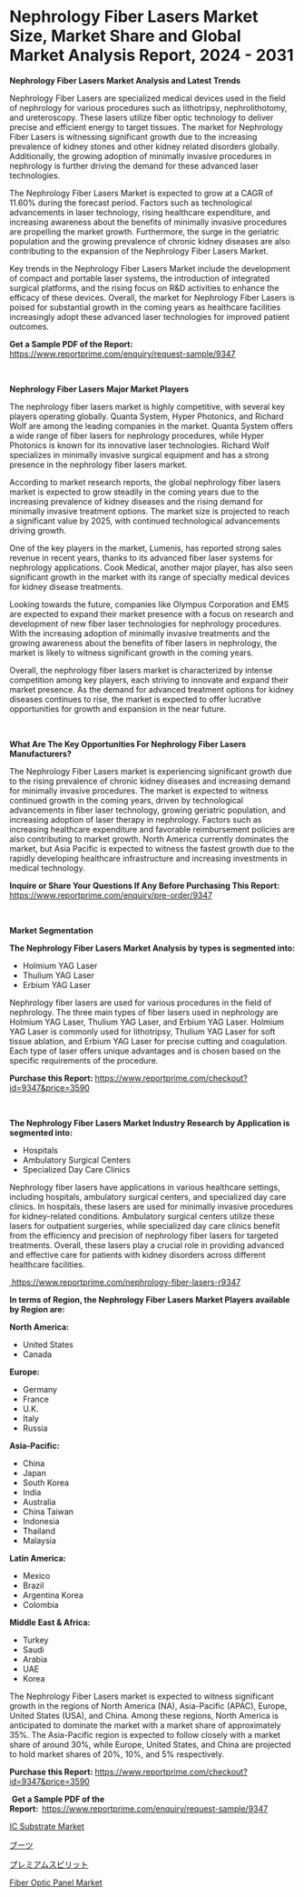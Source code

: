 <p><h1>Nephrology Fiber Lasers Market Size, Market Share and Global Market Analysis Report, 2024 - 2031</h1></p><p><strong>Nephrology Fiber Lasers Market Analysis and Latest Trends</strong></p>
<p><p>Nephrology Fiber Lasers are specialized medical devices used in the field of nephrology for various procedures such as lithotripsy, nephrolithotomy, and ureteroscopy. These lasers utilize fiber optic technology to deliver precise and efficient energy to target tissues. The market for Nephrology Fiber Lasers is witnessing significant growth due to the increasing prevalence of kidney stones and other kidney related disorders globally. Additionally, the growing adoption of minimally invasive procedures in nephrology is further driving the demand for these advanced laser technologies.</p><p>The Nephrology Fiber Lasers Market is expected to grow at a CAGR of 11.60% during the forecast period. Factors such as technological advancements in laser technology, rising healthcare expenditure, and increasing awareness about the benefits of minimally invasive procedures are propelling the market growth. Furthermore, the surge in the geriatric population and the growing prevalence of chronic kidney diseases are also contributing to the expansion of the Nephrology Fiber Lasers Market.</p><p>Key trends in the Nephrology Fiber Lasers Market include the development of compact and portable laser systems, the introduction of integrated surgical platforms, and the rising focus on R&D activities to enhance the efficacy of these devices. Overall, the market for Nephrology Fiber Lasers is poised for substantial growth in the coming years as healthcare facilities increasingly adopt these advanced laser technologies for improved patient outcomes.</p></p>
<p><strong>Get a Sample PDF of the Report:&nbsp;</strong> <a href="https://www.reportprime.com/enquiry/request-sample/9347">https://www.reportprime.com/enquiry/request-sample/9347</a></p>
<p>&nbsp;</p>
<p><strong>Nephrology Fiber Lasers Major Market Players</strong></p>
<p><p>The nephrology fiber lasers market is highly competitive, with several key players operating globally. Quanta System, Hyper Photonics, and Richard Wolf are among the leading companies in the market. Quanta System offers a wide range of fiber lasers for nephrology procedures, while Hyper Photonics is known for its innovative laser technologies. Richard Wolf specializes in minimally invasive surgical equipment and has a strong presence in the nephrology fiber lasers market.</p><p>According to market research reports, the global nephrology fiber lasers market is expected to grow steadily in the coming years due to the increasing prevalence of kidney diseases and the rising demand for minimally invasive treatment options. The market size is projected to reach a significant value by 2025, with continued technological advancements driving growth.</p><p>One of the key players in the market, Lumenis, has reported strong sales revenue in recent years, thanks to its advanced fiber laser systems for nephrology applications. Cook Medical, another major player, has also seen significant growth in the market with its range of specialty medical devices for kidney disease treatments.</p><p>Looking towards the future, companies like Olympus Corporation and EMS are expected to expand their market presence with a focus on research and development of new fiber laser technologies for nephrology procedures. With the increasing adoption of minimally invasive treatments and the growing awareness about the benefits of fiber lasers in nephrology, the market is likely to witness significant growth in the coming years.</p><p>Overall, the nephrology fiber lasers market is characterized by intense competition among key players, each striving to innovate and expand their market presence. As the demand for advanced treatment options for kidney diseases continues to rise, the market is expected to offer lucrative opportunities for growth and expansion in the near future.</p></p>
<p>&nbsp;</p>
<p><strong>What Are The Key Opportunities For Nephrology Fiber Lasers Manufacturers?</strong></p>
<p><p>The Nephrology Fiber Lasers market is experiencing significant growth due to the rising prevalence of chronic kidney diseases and increasing demand for minimally invasive procedures. The market is expected to witness continued growth in the coming years, driven by technological advancements in fiber laser technology, growing geriatric population, and increasing adoption of laser therapy in nephrology. Factors such as increasing healthcare expenditure and favorable reimbursement policies are also contributing to market growth. North America currently dominates the market, but Asia Pacific is expected to witness the fastest growth due to the rapidly developing healthcare infrastructure and increasing investments in medical technology.</p></p>
<p><strong>Inquire or Share Your Questions If Any Before Purchasing This Report:</strong> <a href="https://www.reportprime.com/enquiry/pre-order/9347">https://www.reportprime.com/enquiry/pre-order/9347</a></p>
<p>&nbsp;</p>
<p><strong>Market Segmentation</strong></p>
<p><strong>The Nephrology Fiber Lasers Market Analysis by types is segmented into:</strong></p>
<p><ul><li>Holmium YAG Laser</li><li>Thulium YAG Laser</li><li>Erbium YAG Laser</li></ul></p>
<p><p>Nephrology fiber lasers are used for various procedures in the field of nephrology. The three main types of fiber lasers used in nephrology are Holmium YAG Laser, Thulium YAG Laser, and Erbium YAG Laser. Holmium YAG Laser is commonly used for lithotripsy, Thulium YAG Laser for soft tissue ablation, and Erbium YAG Laser for precise cutting and coagulation. Each type of laser offers unique advantages and is chosen based on the specific requirements of the procedure.</p></p>
<p><strong>Purchase this Report:&nbsp;</strong><a href="https://www.reportprime.com/checkout?id=9347&price=3590">https://www.reportprime.com/checkout?id=9347&price=3590</a></p>
<p>&nbsp;</p>
<p><strong>The Nephrology Fiber Lasers Market Industry Research by Application is segmented into:</strong></p>
<p><ul><li>Hospitals</li><li>Ambulatory Surgical Centers</li><li>Specialized Day Care Clinics</li></ul></p>
<p><p>Nephrology fiber lasers have applications in various healthcare settings, including hospitals, ambulatory surgical centers, and specialized day care clinics. In hospitals, these lasers are used for minimally invasive procedures for kidney-related conditions. Ambulatory surgical centers utilize these lasers for outpatient surgeries, while specialized day care clinics benefit from the efficiency and precision of nephrology fiber lasers for targeted treatments. Overall, these lasers play a crucial role in providing advanced and effective care for patients with kidney disorders across different healthcare facilities.</p></p>
<p><a href="https://www.reportprime.com/nephrology-fiber-lasers-r9347">&nbsp;https://www.reportprime.com/nephrology-fiber-lasers-r9347</a></p>
<p><strong>In terms of Region, the Nephrology Fiber Lasers Market Players available by Region are:</strong></p>
<p>
    <p> <strong> North America: </strong>
        <ul>
            <li>United States</li>
            <li>Canada</li>
        </ul>
        </p> 
    <p> <strong> Europe: </strong>
        <ul>
            <li>Germany</li>
            <li>France</li>
            <li>U.K.</li>
            <li>Italy</li>
            <li>Russia</li>
        </ul>
        </p> 
    <p> <strong> Asia-Pacific: </strong>
        <ul>
            <li>China</li>
            <li>Japan</li>
            <li>South Korea</li>
            <li>India</li>
            <li>Australia</li>
            <li>China Taiwan</li>
            <li>Indonesia</li>
            <li>Thailand</li>
            <li>Malaysia</li>
        </ul>
        </p> 
    <p> <strong> Latin America: </strong>
        <ul>
            <li>Mexico</li>
            <li>Brazil</li>
            <li>Argentina Korea</li>
            <li>Colombia</li>
        </ul>
        </p> 
    <p> <strong> Middle East & Africa: </strong>
        <ul>
            <li>Turkey</li>
            <li>Saudi</li>
            <li>Arabia</li>
            <li>UAE</li>
            <li>Korea</li>
        </ul>
    </p>
    </p>
<p><p>The Nephrology Fiber Lasers market is expected to witness significant growth in the regions of North America (NA), Asia-Pacific (APAC), Europe, United States (USA), and China. Among these regions, North America is anticipated to dominate the market with a market share of approximately 35%. The Asia-Pacific region is expected to follow closely with a market share of around 30%, while Europe, United States, and China are projected to hold market shares of 20%, 10%, and 5% respectively.</p></p>
<p><strong>Purchase this Report: </strong><a href="https://www.reportprime.com/checkout?id=9347&price=3590">https://www.reportprime.com/checkout?id=9347&price=3590</a></p>
<p>&nbsp;<strong>Get a Sample PDF of the Report:&nbsp;&nbsp;</strong><a href="https://www.reportprime.com/enquiry/request-sample/9347">https://www.reportprime.com/enquiry/request-sample/9347</a></p>
<p><strong></strong></p>
<p><p><a href="https://glittery-fuchsia-86a.notion.site/IC-Substrate-Market-Report-Reveals-the-Latest-Trends-And-Growth-Opportunities-of-this-Market-cffba823fb8a40c0b3f336bf255a74d8">IC Substrate Market</a></p><p><a href="https://medium.com/@brayanborer2023/%E3%83%96%E3%83%BC%E3%83%84%E5%B8%82%E5%A0%B4-%E3%82%BF%E3%82%A4%E3%83%97-%E3%82%A2%E3%83%97%E3%83%AA%E3%82%B1%E3%83%BC%E3%82%B7%E3%83%A7%E3%83%B3-%E5%9C%B0%E7%90%86%E3%81%AB%E3%82%88%E3%82%8B%E5%8C%85%E6%8B%AC%E7%9A%84%E8%A9%95%E4%BE%A1-8e70a2686788">ブーツ</a></p><p><a href="https://medium.com/@jackpeters644/%E3%83%97%E3%83%AC%E3%83%9F%E3%82%A2%E3%83%A0%E3%82%B9%E3%83%94%E3%83%AA%E3%83%83%E3%83%84%E5%B8%82%E5%A0%B4%E3%81%AE%E8%A6%8F%E6%A8%A1-cagr-%E8%A4%87%E5%88%A9%E5%B9%B3%E5%9D%87%E6%88%90%E9%95%B7%E7%8E%87-%E3%83%88%E3%83%AC%E3%83%B3%E3%83%89-2024%E5%B9%B4%E3%81%8B%E3%82%892030%E5%B9%B4-8ae1e84b1aa5">プレミアムスピリット</a></p><p><a href="https://view.publitas.com/reportprime-1/fiber-optic-panel-market-furnishes-information-on-market-share-market-trends-and-market-growth/">Fiber Optic Panel Market</a></p></p>